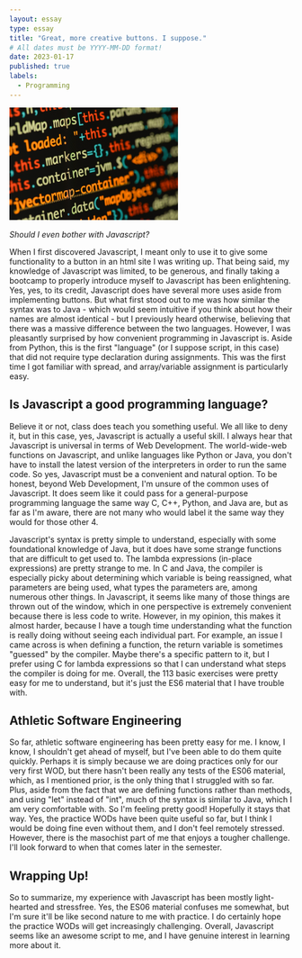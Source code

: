 ```yaml
---
layout: essay
type: essay
title: "Great, more creative buttons. I suppose."
# All dates must be YYYY-MM-DD format!
date: 2023-01-17
published: true
labels:
  - Programming
---
```


<img width="300px" class="rounded float-start pe-4" src="../img/js.jpg">

*Should I even bother with Javascript?*

When I first discovered Javascript, I meant only to use it to give some functionality to a button in an html site I was writing up. That being said, my knowledge of Javascript was limited, to be generous, and finally taking a bootcamp to properly introduce myself to Javascript has been enlightening. Yes, yes, to its credit, Javascript does have several more uses aside from implementing buttons. But what first stood out to me was how similar the syntax was to Java - which would seem intuitive if you think about how their names are almost identical - but I previously heard otherwise, believing that there was a massive difference between the two languages. However, I was pleasantly surprised by how convenient programming in Javascript is. Aside from Python, this is the first "language" (or I suppose script, in this case) that did not require type declaration during assignments. This was the first time I got familiar with spread, and array/variable assignment is particularly easy.

## Is Javascript a good programming language? 

Believe it or not, class does teach you something useful. We all like to deny it, but in this case, yes, Javascript is actually a useful skill. I always hear that Javascript is universal in terms of Web Development. The world-wide-web functions on Javascript, and unlike languages like Python or Java, you don't have to install the latest version of the interpreters in order to run the same code. So yes, Javascript must be a convenient and natural option. To be honest, beyond Web Development, I'm unsure of the common uses of Javascript. It does seem like it could pass for a general-purpose programming language the same way C, C++, Python, and Java are, but as far as I'm aware, there are not many who would label it the same way they would for those other 4.

Javascript's syntax is pretty simple to understand, especially with some foundational knowledge of Java, but it does have some strange functions that are difficult to get used to. The lambda expressions (in-place expressions) are pretty strange to me. In C and Java, the compiler is especially picky about determining which variable is being reassigned, what parameters are being used, what types the parameters are, among numerous other things. In Javascript, it seems like many of those things are thrown out of the window, which in one perspective is extremely convenient because there is less code to write. However, in my opinion, this makes it almost harder, because I have a tough time understanding what the function is really doing without seeing each individual part. For example, an issue I came across is when defining a function, the return variable is sometimes "guessed" by the compiler. Maybe there's a specific pattern to it, but I prefer using C for lambda expressions so that I can understand what steps the compiler is doing for me. Overall, the 113 basic exercises were pretty easy for me to understand, but it's just the ES6 material that I have trouble with.

## Athletic Software Engineering

So far, athletic software engineering has been pretty easy for me. I know, I know, I shouldn't get ahead of myself, but I've been able to do them quite quickly. Perhaps it is simply because we are doing practices only for our very first WOD, but there hasn't been really any tests of the ES06 material, which, as I mentioned prior, is the only thing that I struggled with so far. Plus, aside from the fact that we are defining functions rather than methods, and using "let" instead of "int", much of the syntax is similar to Java, which I am very comfortable with. So I'm feeling pretty good! Hopefully it stays that way. Yes, the practice WODs have been quite useful so far, but I think I would be doing fine even without them, and I don't feel remotely stressed. However, there is the masochist part of me that enjoys a tougher challenge. I'll look forward to when that comes later in the semester.

## Wrapping Up!

So to summarize, my experience with Javascript has been mostly light-hearted and stressfree. Yes, the ES06 material confuses me somewhat, but I'm sure it'll be like second nature to me with practice. I do certainly hope the practice WODs will get increasingly challenging. Overall, Javascript seems like an awesome script to me, and I have genuine interest in learning more about it.
